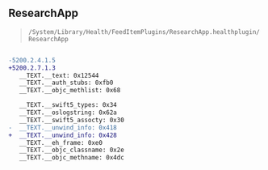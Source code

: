 ## ResearchApp

> `/System/Library/Health/FeedItemPlugins/ResearchApp.healthplugin/ResearchApp`

```diff

-5200.2.4.1.5
+5200.2.7.1.3
   __TEXT.__text: 0x12544
   __TEXT.__auth_stubs: 0xfb0
   __TEXT.__objc_methlist: 0x68

   __TEXT.__swift5_types: 0x34
   __TEXT.__oslogstring: 0x62a
   __TEXT.__swift5_assocty: 0x30
-  __TEXT.__unwind_info: 0x418
+  __TEXT.__unwind_info: 0x428
   __TEXT.__eh_frame: 0xe0
   __TEXT.__objc_classname: 0x2e
   __TEXT.__objc_methname: 0x4dc

```
